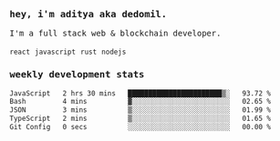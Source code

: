 <samp>
    <h3>hey, i'm aditya aka dedomil.</h3>
    I'm a full stack web & blockchain developer. 
    <br />
    <br />
    <code>react</code> <code>javascript</code> <code>rust</code> <code>nodejs</code>
    <h3>weekly development stats</h3>
    <!--START_SECTION:waka-->

```txt
JavaScript   2 hrs 30 mins   ███████████████████████▒░   93.72 %
Bash         4 mins          ▓░░░░░░░░░░░░░░░░░░░░░░░░   02.65 %
JSON         3 mins          ▒░░░░░░░░░░░░░░░░░░░░░░░░   01.99 %
TypeScript   2 mins          ▒░░░░░░░░░░░░░░░░░░░░░░░░   01.65 %
Git Config   0 secs          ░░░░░░░░░░░░░░░░░░░░░░░░░   00.00 %
```

<!--END_SECTION:waka-->
</samp>
